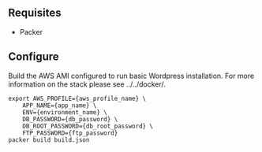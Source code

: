 ## Requisites

- Packer

## Configure
Build the AWS AMI configured to run basic Wordpress installation.
For more information on the stack please see ../../docker/.

```
export AWS_PROFILE={aws_profile_name} \
    APP_NAME={app_name} \
    ENV={environment_name} \
    DB_PASSWORD={db_password} \
    DB_ROOT_PASSWORD={db_root_password} \
    FTP_PASSWORD={ftp_password}
packer build build.json
```
